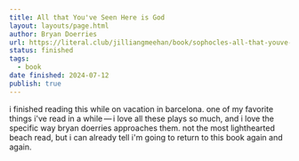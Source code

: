 ```yaml
---
title: All that You've Seen Here is God
layout: layouts/page.html
author: Bryan Doerries
url: https://literal.club/jilliangmeehan/book/sophocles-all-that-youve-seen-here-is-god-v7fwv
status: finished
tags:
  - book
date finished: 2024-07-12
publish: true
---
```

i finished reading this while on vacation in barcelona. one of my favorite things i've read in a while — i love all these plays so much, and i love the specific way bryan doerries approaches them. not the most lighthearted beach read, but i can already tell i'm going to return to this book again and again.